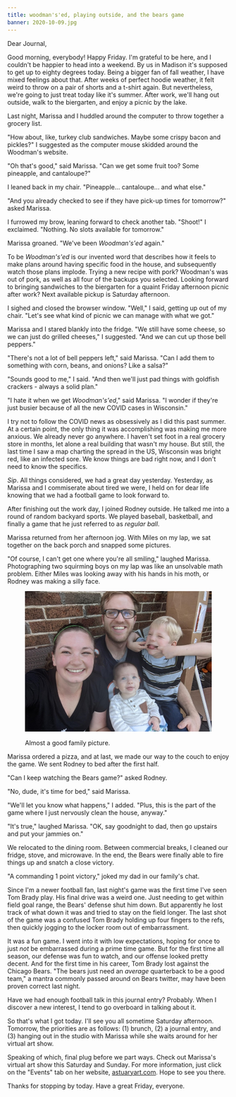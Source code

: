 ```yaml
---
title: woodman's'ed, playing outside, and the bears game
banner: 2020-10-09.jpg
---
```


Dear Journal,

Good morning, everybody!  Happy Friday.  I'm grateful to be here, and
I couldn't be happier to head into a weekend.  By us in Madison it's
supposed to get up to eighty degrees today.  Being a bigger fan of
fall weather, I have mixed feelings about that.  After weeks of
perfect hoodie weather, it felt weird to throw on a pair of shorts and
a t-shirt again.  But nevertheless, we're going to just treat today
like it's summer.  After work, we'll hang out outside, walk to the
biergarten, and enjoy a picnic by the lake.

Last night, Marissa and I huddled around the computer to throw
together a grocery list.

"How about, like, turkey club sandwiches.  Maybe some crispy bacon and
pickles?" I suggested as the computer mouse skidded around the
Woodman's website.

"Oh that's good," said Marissa.  "Can we get some fruit too?  Some
pineapple, and cantaloupe?"

I leaned back in my chair.  "Pineapple... cantaloupe... and what
else."

"And you already checked to see if they have pick-up times for
tomorrow?" asked Marissa.

I furrowed my brow, leaning forward to check another tab.  "Shoot!" I
exclaimed.  "Nothing.  No slots available for tomorrow."

Marissa groaned.  "We've been _Woodman's'ed_ again."

To be _Woodman's'ed_ is our invented word that describes how it feels
to make plans around having specific food in the house, and
subsequently watch those plans implode.  Trying a new recipe with
pork?  Woodman's was out of pork, as well as all four of the backups
you selected.  Looking forward to bringing sandwiches to the
biergarten for a quaint Friday afternoon picnic after work?  Next
available pickup is Saturday afternoon.

I sighed and closed the browser window.  "Well," I said, getting up
out of my chair.  "Let's see what kind of picnic we can manage with
what we got."

Marissa and I stared blankly into the fridge.  "We still have some
cheese, so we can just do grilled cheeses," I suggested.  "And we can
cut up those bell peppers."

"There's not a lot of bell peppers left," said Marissa.  "Can I add
them to something with corn, beans, and onions?  Like a salsa?"

"Sounds good to me," I said.  "And then we'll just pad things with
goldfish crackers - always a solid plan."

"I hate it when we get _Woodman's'ed_," said Marissa.  "I wonder if
they're just busier because of all the new COVID cases in Wisconsin."

I try not to follow the COVID news as obsessively as I did this past
summer.  At a certain point, the only thing it was accomplishing was
making me more anxious.  We already never go anywhere.  I haven't set
foot in a real grocery store in months, let alone a real building that
wasn't my house.  But still, the last time I saw a map charting the
spread in the US, Wisconsin was bright red, like an infected sore.  We
know things are bad right now, and I don't need to know the specifics.

_Sip_.  All things considered, we had a great day yesterday.
Yesterday, as Marissa and I commiserate about tired we were, I held on
for dear life knowing that we had a football game to look forward to.

After finishing out the work day, I joined Rodney outside.  He talked
me into a round of random backyard sports.  We played baseball,
basketball, and finally a game that he just referred to as _regular
ball_.

Marissa returned from her afternoon jog.  With Miles on my lap, we sat
together on the back porch and snapped some pictures.

"Of course, I can't get one where you're all smiling," laughed
Marissa.  Photographing two squirming boys on my lap was like an
unsolvable math problem.  Either Miles was looking away with his hands
in his moth, or Rodney was making a silly face.

<figure>
  <a href="/images/2020-10-09-family-pic.jpg">
    <img alt="2020 10 09 family pic" src="/images/2020-10-09-family-pic.jpg"/>
  </a>
  <figcaption>
    <p>Almost a good family picture.</p>
  </figcaption>
</figure>

Marissa ordered a pizza, and at last, we made our way to the couch to
enjoy the game.  We sent Rodney to bed after the first half.

"Can I keep watching the Bears game?" asked Rodney.

"No, dude, it's time for bed," said Marissa.

"We'll let you know what happens," I added.  "Plus, this is the part
of the game where I just nervously clean the house, anyway."

"It's true," laughed Marissa.  "OK, say goodnight to dad, then go
upstairs and put your jammies on."

We relocated to the dining room.  Between commercial breaks, I cleaned
our fridge, stove, and microwave.  In the end, the Bears were finally
able to fire things up and snatch a close victory.

"A commanding 1 point victory," joked my dad in our family's chat.

Since I'm a newer football fan, last night's game was the first time
I've seen Tom Brady play.  His final drive was a weird one.  Just
needing to get within field goal range, the Bears' defense shut him
down.  But apparently he lost track of what down it was and tried to
stay on the field longer.  The last shot of the game was a confused
Tom Brady holding up four fingers to the refs, then quickly jogging to
the locker room out of embarrassment.

It was a fun game.  I went into it with low expectations, hoping for
once to just _not_ be embarrassed during a prime time game.  But for
the first time all season, our defense was fun to watch, and our
offense looked pretty decent.  And for the first time in his career,
Tom Brady lost against the Chicago Bears.  "The bears just need an
_average_ quarterback to be a good team," a mantra commonly passed
around on Bears twitter, may have been proven correct last night.

Have we had enough football talk in this journal entry?  Probably.
When I discover a new interest, I tend to go overboard in talking
about it.

So that's what I got today.  I'll see you all sometime Saturday
afternoon.  Tomorrow, the priorities are as follows: (1) brunch, (2) a
journal entry, and (3) hanging out in the studio with Marissa while
she waits around for her virtual art show.

Speaking of which, final plug before we part ways.  Check out
Marissa's virtual art show this Saturday and Sunday.  For more
information, just click on the "Events" tab on her website,
[astuaryart.com].  Hope to see you there.

Thanks for stopping by today.  Have a great Friday, everyone.

[astuaryart.com]: https://www.astuaryart.com

